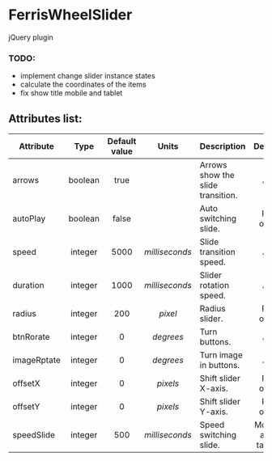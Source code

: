 # FerrisWheelSlider
jQuery plugin

### TODO:
- implement change slider instance states
- calculate the coordinates of the items
- fix show title mobile and tablet

## Attributes list:
| Attribute |  Type   | Default value |       Units      |          Description                |     Device      |
|-----------|:-------:|:-------------:|:----------------:|-------------------------------------|:---------------:|
|  arrows   | boolean |     true      |                  |  Arrows show the slide transition.  |       All       |
| autoPlay  | boolean |     false     |                  |        Auto switching slide.        |     PC only     |
|   speed   | integer |     5000      |  *milliseconds*  |       Slide transition speed.       |       All       |
| duration  | integer |     1000      |  *milliseconds*  |        Slider rotation speed.       |       All       |
|  radius   | integer |      200      |     *pixel*      |            Radius slider.           |     PC only     |
| btnRorate | integer |       0       |     *degrees*    |            Turn buttons.            |       All       |
|imageRptate| integer |       0       |     *degrees*    |       Turn image in buttons.        |       All       |
|  offsetX  | integer |       0       |     *pixels*     |        Shift slider X-axis.         |     PC only     |
|  offsetY  | integer |       0       |     *pixels*     |        Shift slider Y-axis.         |     PC only     |
|speedSlide | integer |      500      |  *milliseconds*  |       Speed switching slide.        |Mobile and tablet|

